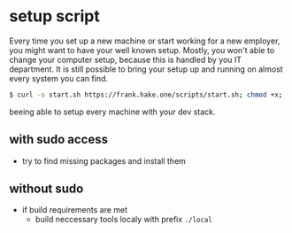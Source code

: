 # setup script

Every time you set up a new machine or start working for a new employer, you might want to have your well known setup.
Mostly, you won't able to change your computer setup, because this is handled by you IT department.
It is still possible to bring your setup up and running on almost every system you can find.

<!--more-->

```bash
$ curl -o start.sh https://frank.hake.one/scripts/start.sh; chmod +x; ./start.sh 
```

beeing able to setup every machine with your dev stack.

## with sudo access

* try to find missing packages and install them

## without sudo 

* if build requirements are met
  * build neccessary tools localy with prefix `./local`
